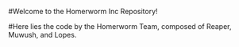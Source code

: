 #Welcome to the Homerworm Inc Repository!

#Here lies the code by the Homerworm Team, composed of Reaper, Muwush, and Lopes.

